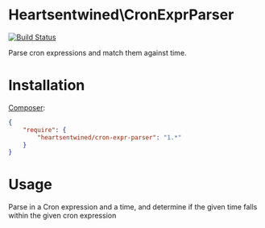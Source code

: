 # Heartsentwined\CronExprParser

[![Build Status](https://secure.travis-ci.org/heartsentwined/cron-expr-parser.png)](http://travis-ci.org/heartsentwined/cron-expr-parser)

Parse cron expressions and match them against time.

# Installation

[Composer](http://getcomposer.org/):

```json
{
    "require": {
        "heartsentwined/cron-expr-parser": "1.*"
    }
}
```

# Usage

Parse in a Cron expression and a time, and determine if the given time falls within the given cron expression
